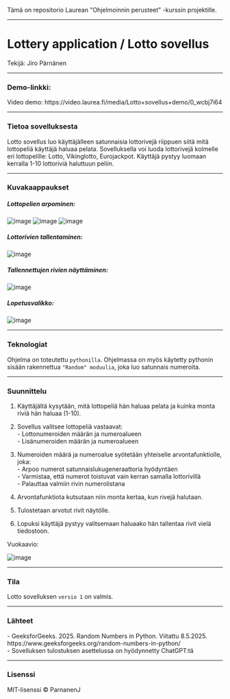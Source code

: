 Tämä on repositorio Laurean "Ohjelmoinnin perusteet" -kurssin projektille.

<hr>

<h1>Lottery application / Lotto sovellus</h1>
Tekijä: Jiro Pärnänen

<hr>

<h3>Demo-linkki:</h3>
Video demo:
https://video.laurea.fi/media/Lotto+sovellus+demo/0_wcbj7i64

<hr>

<h3>Tietoa sovelluksesta</h3>
Lotto sovellus luo käyttäjälleen satunnaisia lottorivejä riippuen siitä mitä lottopeliä käyttäjä haluaa pelata.
Sovelluksella voi luoda lottorivejä kolmelle eri lottopelille: Lotto, Vikinglotto, Eurojackpot.
Käyttäjä pystyy luomaan kerralla 1-10 lottoriviä haluttuun peliin.

<hr>

<h3>Kuvakaappaukset</h3>

<h5>Lottopelien arpominen:</h5>

![image](https://github.com/user-attachments/assets/27bba650-2b53-4224-9a29-3077e95d7317) ![image](https://github.com/user-attachments/assets/96388a0b-cc35-432a-bcf6-0a1edffd673d) ![image](https://github.com/user-attachments/assets/8c900d6a-e0ae-4b86-8869-f21b653427d7)

<h5>Lottorivien tallentaminen:</h5>

![image](https://github.com/user-attachments/assets/14718218-4889-4d6c-8411-8710b5cfb27b) 

<h5>Tallennettujen rivien näyttäminen:</h5>

![image](https://github.com/user-attachments/assets/991b6995-4ad3-489d-9a94-7e4afb2633bd)

<h5>Lopetusvalikko:</h5>

![image](https://github.com/user-attachments/assets/5e204ce5-260a-44ee-a974-7cacb28574c0)

<hr>

<h3>Teknologiat</h3>

Ohjelma on toteutettu `pythonilla`. Ohjelmassa on myös käytetty pythonin sisään rakennettua `"Random" moduulia`, joka luo satunnais numeroita.

<hr>

<h3>Suunnittelu</h3>

1) Käyttäjältä kysytään, mitä lottopeliä hän haluaa pelata ja kuinka monta riviä hän haluaa (1-10).

2) Sovellus valitsee lottopeliä vastaavat:<br>
        - Lottonumeroiden määrän ja numeroalueen<br>
        - Lisänumeroiden määrän ja numeroalueen

3) Numeroiden määrä ja numeroalue syötetään yhteiselle arvontafunktiolle, joka:<br>
        - Arpoo numerot satunnaislukugeneraattoria hyödyntäen<br>
        - Varmistaa, että numerot toistuvat vain kerran samalla lottorivillä<br>
        - Palauttaa valmiin rivin numerolistana

4) Arvontafunktiota kutsutaan niin monta kertaa, kun rivejä halutaan.
     
5) Tulostetaan arvotut rivit näytölle.

6) Lopuksi käyttäjä pystyy valitsemaan haluaako hän tallentaa rivit vielä tiedostoon.

<p>Vuokaavio:</p>

![image](https://github.com/user-attachments/assets/3dc969f4-745f-4d04-9986-06d36c54ef24)

<hr>

<h3>Tila</h3>

Lotto sovelluksen `versio 1` on valmis.

<hr>

<h3>Lähteet</h3>
- GeeksforGeeks. 2025. Random Numbers in Python. Viitattu 8.5.2025. https://www.geeksforgeeks.org/random-numbers-in-python/<br>
- Sovelluksen tulostuksen asettelussa on hyödynnetty ChatGPT:tä

<hr>

<h3>Lisenssi</h3>
MIT-lisenssi © ParnanenJ
